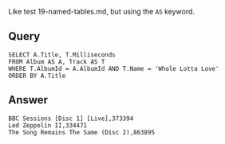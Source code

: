 Like test 19-named-tables.md, but using the `AS` keyword.

## Query

    SELECT A.Title, T.Milliseconds
    FROM Album AS A, Track AS T
    WHERE T.AlbumId = A.AlbumId AND T.Name = 'Whole Lotta Love'
    ORDER BY A.Title

## Answer

    BBC Sessions [Disc 1] [Live],373394
    Led Zeppelin II,334471
    The Song Remains The Same (Disc 2),863895
